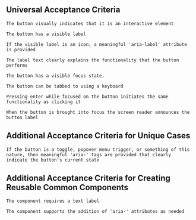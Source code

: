 ## Universal Acceptance Criteria

`The button visually indicates that it is an interactive element`

`The button has a visible label`

`If the visible label is an icon, a meaningful 'aria-label' attribute is provided`

`The label text clearly explains the functionality that the button performs`

`The button has a visible focus state.`

`The button can be tabbed to using a keyboard`

`Pressing enter while focused on the button initiates the same functionality as clicking it`

`When the button is brought into focus the screen reader announces the button label`

## Additional Acceptance Criteria for Unique Cases

`If the button is a toggle, popover menu trigger, or something of this nature, then meaningful 'aria-' tags are provided that clearly indicate the button's current state`

## Additional Acceptance Criteria for Creating Reusable Common Components

`The component requires a text label`

`The component supports the addition of 'aria-' attributes as needed`